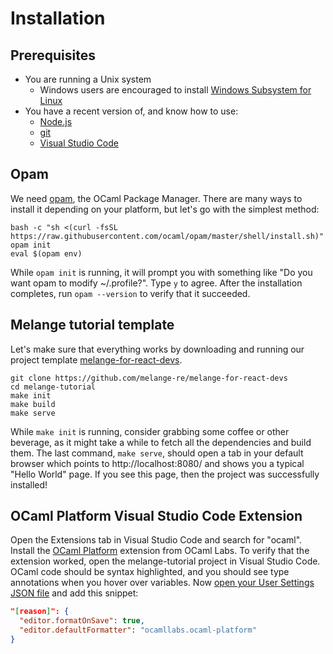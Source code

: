 # Installation

## Prerequisites

- You are running a Unix system
  - Windows users are encouraged to install [Windows Subsystem for
Linux](https://learn.microsoft.com/en-us/windows/wsl/)
- You have a recent version of, and know how to use:
  - [Node.js](https://nodejs.org/)
  - [git](https://git-scm.com/)
  - [Visual Studio Code](https://code.visualstudio.com/)

## Opam

We need [opam](https://opam.ocaml.org/), the OCaml Package Manager. There are
many ways to install it depending on your platform, but let's go with the
simplest method:

    bash -c "sh <(curl -fsSL https://raw.githubusercontent.com/ocaml/opam/master/shell/install.sh)"
    opam init
    eval $(opam env)

While `opam init` is running, it will prompt you with something like "Do you
want opam to modify ~/.profile?". Type `y` to agree. After the installation
completes, run `opam --version` to verify that it succeeded.

## Melange tutorial template

Let's make sure that everything works by downloading and running our project
template
[melange-for-react-devs](https://github.com/melange-re/melange-for-react-devs).

    git clone https://github.com/melange-re/melange-for-react-devs
    cd melange-tutorial
    make init
    make build
    make serve

While `make init` is running, consider grabbing some coffee or other beverage,
as it might take a while to fetch all the dependencies and build them. The last
command, `make serve`, should open a tab in your default browser which points to
http://localhost:8080/ and shows you a typical "Hello World" page. If you see
this page, then the project was successfully installed!

## OCaml Platform Visual Studio Code Extension

Open the Extensions tab in Visual Studio Code and search for "ocaml". Install
the [OCaml
Platform](https://marketplace.visualstudio.com/items?itemName=ocamllabs.ocaml-platform)
extension from OCaml Labs. To verify that the extension worked, open the
melange-tutorial project in Visual Studio Code. OCaml code should be syntax
highlighted, and you should see type annotations when you hover over variables.
Now [open your User Settings JSON
file](https://code.visualstudio.com/docs/getstarted/settings#_settingsjson) and
add this snippet:

```json
"[reason]": {
  "editor.formatOnSave": true,
  "editor.defaultFormatter": "ocamllabs.ocaml-platform"
}
```
